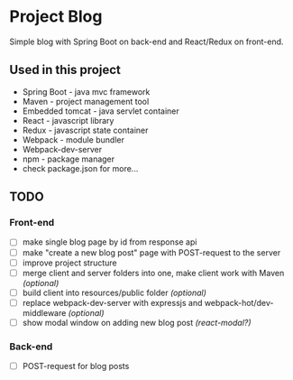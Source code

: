# Project Blog
Simple blog with Spring Boot on back-end and React/Redux on front-end.

Used in this project
-----
* Spring Boot - java mvc framework
* Maven - project management tool
* Embedded tomcat - java servlet container
* React - javascript library
* Redux - javascript state container
* Webpack - module bundler
* Webpack-dev-server
* npm - package manager
* check package.json for more...

TODO
-----

### Front-end
- [ ] make single blog page by id from response api
- [ ] make "create a new blog post" page with POST-request to the server
- [ ] improve project structure
- [ ] merge client and server folders into one, make client work with Maven *(optional)*
- [ ] build client into resources/public folder *(optional)*
- [ ] replace webpack-dev-server with expressjs and webpack-hot/dev-middleware *(optional)*
- [ ] show modal window on adding new blog post *(react-modal?)*
### Back-end
- [ ] POST-request for blog posts